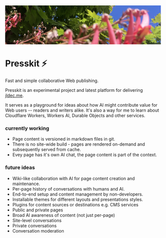 ![photo of red flowsers by yours truly](src/dev/content/images/red-flowser.webp)

# Presskit ⚡️
Fast and simple collaborative Web publishing.

Presskit is an experimental project and latest platform for delivering [jldec.me](https://jldec.me).

It serves as a playground for ideas about how AI might contribute value for Web users -- readers and writers alike. It's also a way for me to learn about Cloudflare Workers, Workers AI, Durable Objects and other services.

### currently working
- Page content is versioned in markdown files in git.
- There is no site-wide build - pages are rendered on-demand and subsequently served from cache.
- Evey page has it's own AI chat, the page content is part of the context.

### future ideas
- Wiki-like collaboration with AI for page content creation and maintenance.
- Per-page history of conversations with humans and AI.
- End-to-end setup and content management by non-developers.
- Installable themes for different layouts and presentations styles.
- Plugins for content sources or destinations e.g. CMS services
- Public and private pages
- Broad AI awareness of content (not just per-page)
- Site-level conversations
- Private conversations
- Conversation moderation
